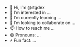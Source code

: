 - 👋 Hi, I’m @rtgdex
- 👀 I’m interested in ...
- 🌱 I’m currently learning ...
- 💞️ I’m looking to collaborate on ...
- 📫 How to reach me ...
- 😄 Pronouns: ...
- ⚡ Fun fact: ...

<!---
rtgdex/rtgdex is a ✨ special ✨ repository because its `README.md` (this file) appears on your GitHub profile.
You can click the Preview link to take a look at your changes.
--->
